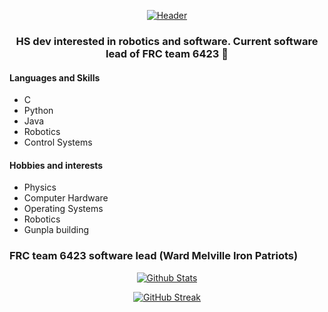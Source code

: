 <p align="center">
<a href="https://capsule-render.vercel.app/">
  <img src="https://capsule-render.vercel.app/api?type=venom&height=200&color=45:0088cc,100:179CDE&text=Hullo!&fontColor=FFFFFF&desc=I'm%20Dasun&textBg=false" alt="Header" />
</a>
</p>

<h3 align="center">HS dev interested in robotics and software. Current software lead of FRC team 6423 🌽 </h3>

#### Languages and Skills
* C
* Python
* Java
* Robotics
* Control Systems

#### Hobbies and interests
* Physics
* Computer Hardware
* Operating Systems
* Robotics
* Gunpla building

<h3>FRC team 6423 software lead (Ward Melville Iron Patriots)</h3>
<p align="center">
  <a href="https://github-readme-stats.vercel.app"><img src="https://github-readme-stats.vercel.app/api?username=dabeycorn&show_icons=true&bg_color=45,0088CC,179CDE&title_color=FFFFFF&text_color=FFFFFF&icon_color=FFFFFF&hide_border=true" alt="Github Stats" /></a>
</p>
<p align="center">
  <a href="https://git.io/streak-stats"><img src="https://github-readme-streak-stats.herokuapp.com?user=dabeycorn&theme=telegram-gradient&hide_border=true&date_format=%5BY.%5Dn.j&card_width=700&card_height=200" alt="GitHub Streak" /></a>
</p>
